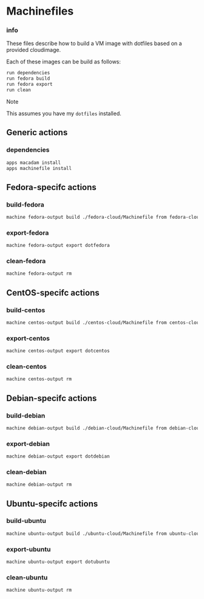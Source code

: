 # Machinefiles


### info

These files describe how to build a VM image with dotfiles based on a provided cloudimage.

Each of these images can be build as follows:

```sh
run dependencies
run fedora build
run fedora export
run clean
```

> [!NOTE]
> This assumes you have my `dotfiles` installed.


## Generic actions

### dependencies
```sh 
apps macadam install
apps machinefile install
```


## Fedora-specifc actions

### build-fedora
```sh interactive
machine fedora-output build ./fedora-cloud/Machinefile from fedora-cloud
```

### export-fedora
```sh interactive
machine fedora-output export dotfedora
```

### clean-fedora
```sh interactive
machine fedora-output rm
```


## CentOS-specifc actions

### build-centos
```sh interactive
machine centos-output build ./centos-cloud/Machinefile from centos-cloud
```

### export-centos
```sh interactive
machine centos-output export dotcentos
```

### clean-centos
```sh interactive
machine centos-output rm
```


## Debian-specifc actions

### build-debian
```sh interactive
machine debian-output build ./debian-cloud/Machinefile from debian-cloud
```

### export-debian
```sh interactive
machine debian-output export dotdebian
```

### clean-debian
```sh interactive
machine debian-output rm
```


## Ubuntu-specifc actions

### build-ubuntu
```sh interactive
machine ubuntu-output build ./ubuntu-cloud/Machinefile from ubuntu-cloud
```

### export-ubuntu
```sh interactive
machine ubuntu-output export dotubuntu
```

### clean-ubuntu
```sh interactive
machine ubuntu-output rm
```


